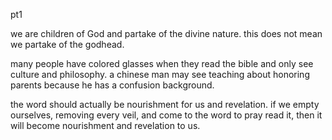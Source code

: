 pt1

we are children of God and partake of the divine nature. this does not mean we partake
of the godhead.

many people have colored glasses when they read the bible and only see culture and philosophy.
a chinese man may see teaching about honoring parents because he has a confusion background.

the word should actually be nourishment for us and revelation. if we empty ourselves,
removing every veil, and come to the word to pray read it, then it will become
nourishment and revelation to us.

